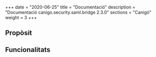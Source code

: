 +++
date        = "2020-06-25"
title       = "Documentació"
description = "Documentació canigo.security.saml.bridge 2.3.0"
sections    = "Canigó"
weight      = 3
+++

## Propòsit



## Funcionalitats
